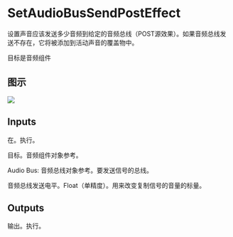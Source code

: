 # SetAudioBusSendPostEffect

设置声音应该发送多少音频到给定的音频总线（POST源效果）。如果音频总线发送不存在，它将被添加到活动声音的覆盖物中。

目标是音频组件

## 图示

![]($-20221218-18030640.png)

## Inputs

在。执行。

目标。音频组件对象参考。

Audio Bus: 音频总线对象参考。要发送信号的总线。

音频总线发送电平。Float（单精度）。用来改变复制信号的音量的标量。 

## Outputs

输出。执行。
